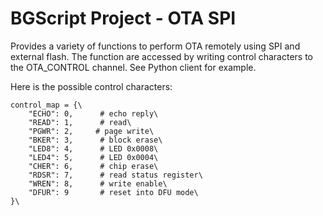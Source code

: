 # BGScript Project - OTA SPI

Provides a variety of functions to perform OTA remotely using SPI and external
flash. The function are accessed by writing control characters to the OTA_CONTROL
channel. See Python client for example.  

Here is the possible control characters:

```
control_map = {\
    "ECHO": 0,      # echo reply\
    "READ": 1,      # read\
    "PGWR": 2,     # page write\
    "BKER": 3,      # block erase\
    "LED8": 4,      # LED 0x0008\
    "LED4": 5,      # LED 0x0004\
    "CHER": 6,      # chip erase\
    "RDSR": 7,      # read status register\
    "WREN": 8,      # write enable\
    "DFUR": 9       # reset into DFU mode\
}\
```